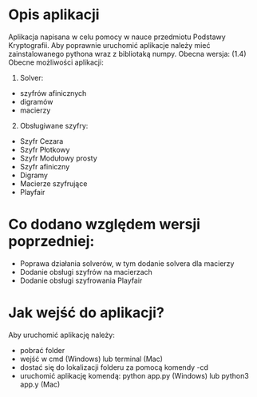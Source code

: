 # Opis aplikacji
Aplikacja napisana w celu pomocy w nauce przedmiotu Podstawy Kryptografii.
Aby poprawnie uruchomić aplikacje należy mieć
zainstalowanego pythona wraz z bibliotaką numpy.
Obecna wersja: (1.4) 
Obecne możliwości aplikacji:
1. Solver:
- szyfrów afinicznych
- digramów
- macierzy
2. Obsługiwane szyfry:
- Szyfr Cezara
- Szyfr Płotkowy
- Szyfr Modułowy prosty
- Szyfr afiniczny
- Digramy
- Macierze szyfrujące
- Playfair

# Co dodano względem wersji poprzedniej:
- Poprawa działania solverów, w tym dodanie solvera dla macierzy
- Dodanie obsługi szyfrów na macierzach
- Dodanie obsługi szyfrowania Playfair

# Jak wejść do aplikacji?
Aby uruchomić aplikację należy:
- pobrać folder
- wejść w cmd (Windows) lub terminal (Mac)
- dostać się do lokalizacji folderu za pomocą komendy -cd
- uruchomić aplikację komendą: python app.py (Windows) lub python3 app.y (Mac)

